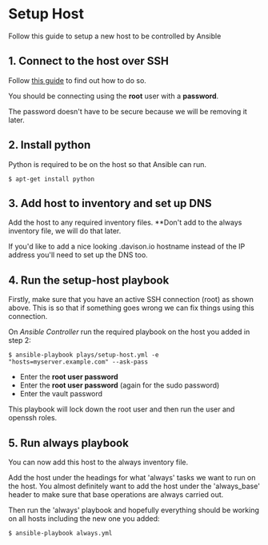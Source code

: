 # Setup Host

Follow this guide to setup a new host to be controlled by Ansible

## 1. Connect to the host over SSH

Follow [this guide](https://www.digitalocean.com/community/tutorials/how-to-connect-to-your-droplet-with-ssh) to find out how to do so.

You should be connecting using the **root** user with a **password**.

The password doesn't have to be secure because we will be removing it later.

## 2. Install python

Python is required to be on the host so that Ansible can run.

``
$ apt-get install python
``

## 3. Add host to inventory and set up DNS

Add the host to any required inventory files.
**Don't add to the always inventory file, we will do that later.

If you'd like to add a nice looking .davison.io hostname instead of the IP address you'll need to set up the DNS too.

## 4. Run the setup-host playbook

Firstly, make sure that you have an active SSH connection (root) as shown above. This is so that if something goes wrong we can fix things using this connection.

On *Ansible Controller* run the required playbook on the host you added in step 2:

```
$ ansible-playbook plays/setup-host.yml -e "hosts=myserver.example.com" --ask-pass
```
- Enter the **root user password**
- Enter the **root user password** (again for the sudo password)
- Enter the vault password

This playbook will lock down the root user and then run the user and openssh roles.

## 5. Run always playbook

You can now add this host to the always inventory file.

Add the host under the headings for what 'always' tasks we want to run on the host. You almost definitely want to add the host under the 'always_base' header to make sure that base operations are always carried out.

Then run the 'always' playbook and hopefully everything should be working on all hosts including the new one you added:
```
$ ansible-playbook always.yml
```

